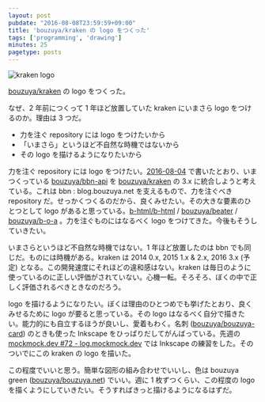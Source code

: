 ```yaml
---
layout: post
pubdate: "2016-08-08T23:59:59+09:00"
title: 'bouzuya/kraken の logo をつくった'
tags: ['programming', 'drawing']
minutes: 25
pagetype: posts
---
```

![kraken logo](https://cloud.githubusercontent.com/assets/1221346/17460910/189fabd0-5cb4-11e6-83b6-bc8122c7557a.png)

[bouzuya/kraken][] の logo をつくった。

なぜ、2 年前につくって 1 年ほど放置していた kraken にいまさら logo をつけるのか。理由は 3 つだ。

- 力を注ぐ repository には logo をつけたいから
- 「いまさら」というほど不自然な時機ではないから
- その logo を描けるようになりたいから

力を注ぐ repository には logo をつけたい。[2016-08-04][] で書いたとおり、いまつくっている [bouzuya/bbn-api][] を [bouzuya/kraken][] の 3.x に統合しようと考えている。これは bbn : blog.bouzuya.net を支えるもので、力を注ぐべき repository だ。せっかくつくるのだから、良くみせたい。その大きな要素のひとつとして logo があると思っている。[b-html/b-html][] / [bouzuya/beater][] / [bouzuya/b-o-a][] 。力を注ぐものにはなるべく logo をつけてきた。今後もそうしていきたい。

いまさらというほど不自然な時機ではない。1 年ほど放置したのは bbn でも同じだ。ものには時機がある。kraken は 2014 0.x, 2015 1.x & 2.x, 2016 3.x (予定) となる。この開発速度にそれほどの違和感はない。kraken は毎日のように使っているのに正しい評価がされていない。心機一転。そろそろ、ぼくの中で正しく評価されるべきときなのだろう。

logo を描けるようになりたい。ぼくは理由のひとつめでも挙げたとおり、良くみせるために logo が要ると思っている。その logo はなるべく自分で描きたい。能力的にも自立するほうが良いし、愛着もわく。名刺 ([bouzuya/bouzuya-card][]) のときも使った Inkscape をひっぱりだしてがんばっている。先週の [mockmock.dev #72 - log.mockmock.dev](http://mockmock.github.io/post/no72/) では Inkscape の練習をした。そのついでにこの kraken の logo を描いた。

この程度でいいと思う。簡単な図形の組み合わせでいいし、色は bouzuya green ([bouzuya/bouzuya.net][]) でいい。週に 1 枚ずつくらい、この程度の logo を描くようにしていきたい。そうすればきっと描けるようになるはずだ。

[2016-08-04]: http://blog.bouzuya.net/2016/08/04/
[b-html/b-html]: https://github.com/b-html/b-html
[bouzuya/b-o-a]: https://github.com/bouzuya/b-o-a
[bouzuya/bbn-api]: https://github.com/bouzuya/bbn-api
[bouzuya/beater]: https://github.com/bouzuya/beater
[bouzuya/bouzuya-card]: https://github.com/bouzuya/bouzuya-card
[bouzuya/bouzuya.net]: https://github.com/bouzuya/bouzuya.net
[bouzuya/kraken]: https://github.com/bouzuya/kraken
